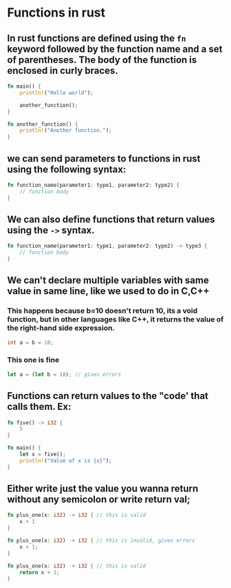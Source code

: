 # Functions in rust

## In rust functions are defined using the `fn` keyword followed by the function name and a set of parentheses. The body of the function is enclosed in curly braces.

```rust
fn main() {
    println!("Hello world");

    another_function();
}

fn another_function() {
    println!("Another function.");
}
```

## we can send parameters to functions in rust using the following syntax:
```rust
fn function_name(parameter1: type1, parameter2: type2) {
    // function body
}
```

## We can also define functions that return values using the `->` syntax.

```rust
fn function_name(parameter1: type1, parameter2: type2) -> type3 {
    // function body
}
```

## We can't declare multiple variables with same value in same line, like we used to do in C,C++
### This happens because b=10 doesn't return 10, its a void function, but in other languages like C++, it returns the value of the right-hand side expression.
```c
int a = b = 10;
```
### This one is fine
```rust
let a = (let b = 10); // gives errors
```


## Functions can return values to the "code' that calls them. Ex:
```rust
fn five() -> i32 {
    5
}

fn main() {
    let x = five();
    println!("Value of x is {x}");
}
```


## Either write just the value you wanna return without any semicolon or write **return val;**

```rust
fn plus_one(x: i32) -> i32 { // this is valid
    x + 1
}

fn plus_one(x: i32) -> i32 { // this is invalid, gives errors
    x + 1;
}

fn plus_one(x: i32) -> i32 { // this is valid
    return x + 1;
}
```
